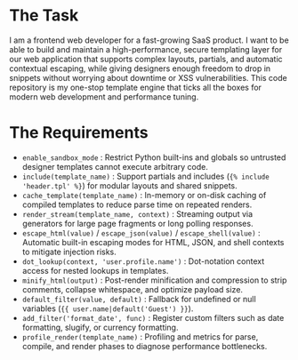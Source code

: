 # The Task

I am a frontend web developer for a fast-growing SaaS product. I want to be able to build and maintain a high-performance, secure templating layer for our web application that supports complex layouts, partials, and automatic contextual escaping, while giving designers enough freedom to drop in snippets without worrying about downtime or XSS vulnerabilities. This code repository is my one-stop template engine that ticks all the boxes for modern web development and performance tuning.

# The Requirements

* `enable_sandbox_mode` : Restrict Python built-ins and globals so untrusted designer templates cannot execute arbitrary code.  
* `include(template_name)` : Support partials and includes (`{% include 'header.tpl' %}`) for modular layouts and shared snippets.  
* `cache_template(template_name)` : In-memory or on-disk caching of compiled templates to reduce parse time on repeated renders.  
* `render_stream(template_name, context)` : Streaming output via generators for large page fragments or long polling responses.  
* `escape_html(value)` / `escape_json(value)` / `escape_shell(value)` : Automatic built-in escaping modes for HTML, JSON, and shell contexts to mitigate injection risks.  
* `dot_lookup(context, 'user.profile.name')` : Dot-notation context access for nested lookups in templates.  
* `minify_html(output)` : Post-render minification and compression to strip comments, collapse whitespace, and optimize payload size.  
* `default_filter(value, default)` : Fallback for undefined or null variables (`{{ user.name|default('Guest') }}`).  
* `add_filter('format_date', func)` : Register custom filters such as date formatting, slugify, or currency formatting.  
* `profile_render(template_name)` : Profiling and metrics for parse, compile, and render phases to diagnose performance bottlenecks.  
